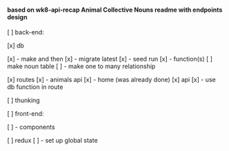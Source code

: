 #### based on wk8-api-recap Animal Collective Nouns readme with endpoints design

[ ] back-end:

[x] db

[x] - make and then
[x] - migrate latest
[x] - seed run
[x] - function(s)
[ ] make noun table
[ ] - make one to many relationship

[x] routes
[x] - animals api
[x] - home (was already done)
[x] api
[x] - use db function in route


[ ] thunking


[ ] front-end:

[ ] - components

[ ] redux
[ ] - set up global state